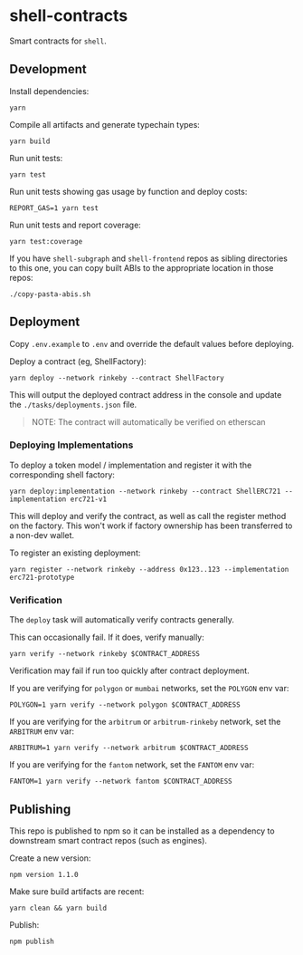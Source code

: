 # shell-contracts

Smart contracts for `shell`.

## Development

Install dependencies:

```
yarn
```

Compile all artifacts and generate typechain types:

```
yarn build
```

Run unit tests:

```
yarn test
```

Run unit tests showing gas usage by function and deploy costs:

```
REPORT_GAS=1 yarn test
```

Run unit tests and report coverage:

```
yarn test:coverage
```

If you have `shell-subgraph` and `shell-frontend` repos as sibling directories to this one, you can copy built ABIs to the appropriate location in those repos:

```
./copy-pasta-abis.sh
```

## Deployment

Copy `.env.example` to `.env` and override the default values before deploying.

Deploy a contract (eg, ShellFactory):

```
yarn deploy --network rinkeby --contract ShellFactory
```

This will output the deployed contract address in the console and update the `./tasks/deployments.json` file.

> NOTE: The contract will automatically be verified on etherscan

### Deploying Implementations

To deploy a token model / implementation and register it with the corresponding shell factory:

```
yarn deploy:implementation --network rinkeby --contract ShellERC721 --implementation erc721-v1
```

This will deploy and verify the contract, as well as call the register method on the factory. This won't work if factory ownership has been transferred to a non-dev wallet.

To register an existing deployment:

```
yarn register --network rinkeby --address 0x123..123 --implementation erc721-prototype
```

### Verification

The `deploy` task will automatically verify contracts generally.

This can occasionally fail. If it does, verify manually:

```
yarn verify --network rinkeby $CONTRACT_ADDRESS
```

Verification may fail if run too quickly after contract deployment.

If you are verifying for `polygon` or `mumbai` networks, set the `POLYGON` env var:

```
POLYGON=1 yarn verify --network polygon $CONTRACT_ADDRESS
```

If you are verifying for the `arbitrum` or `arbitrum-rinkeby` network, set the `ARBITRUM` env var:

```
ARBITRUM=1 yarn verify --network arbitrum $CONTRACT_ADDRESS
```

If you are verifying for the `fantom` network, set the `FANTOM` env var:

```
FANTOM=1 yarn verify --network fantom $CONTRACT_ADDRESS
```

## Publishing

This repo is published to npm so it can be installed as a dependency to downstream smart contract repos (such as engines).

Create a new version:

```
npm version 1.1.0
```

Make sure build artifacts are recent:

```
yarn clean && yarn build
```

Publish:

```
npm publish
```



